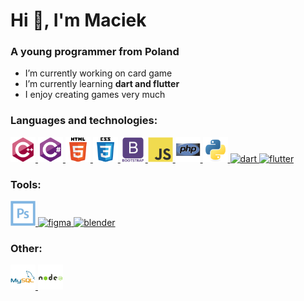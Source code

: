 <h1>Hi 👋, I'm Maciek</h1>
<h3>A young programmer from Poland</h3>

- I’m currently working on card game
- I’m currently learning **dart and flutter**
- I enjoy creating games very much

<h3 align="left">Languages and technologies:</h3>
<p align="left">
 <a href="https://www.w3schools.com/cpp/" target="_blank">
  <img src="https://raw.githubusercontent.com/devicons/devicon/master/icons/cplusplus/cplusplus-original.svg" alt="cplusplus" width="40" height="40"/>
 </a>
 <a href="https://www.w3schools.com/cs/" target="_blank">
  <img src="https://raw.githubusercontent.com/devicons/devicon/master/icons/csharp/csharp-original.svg" alt="csharp" width="40" height="40"/>
 </a>
 <a href="https://www.w3.org/html/" target="_blank">
  <img src="https://raw.githubusercontent.com/devicons/devicon/master/icons/html5/html5-original-wordmark.svg" alt="html5" width="40" height="40"/>
 </a>
 <a href="https://www.w3schools.com/css/" target="_blank">
  <img src="https://raw.githubusercontent.com/devicons/devicon/master/icons/css3/css3-original-wordmark.svg" alt="css3" width="40" height="40"/>
 </a>
 <a href="https://getbootstrap.com" target="_blank">
  <img src="https://raw.githubusercontent.com/devicons/devicon/master/icons/bootstrap/bootstrap-plain-wordmark.svg" alt="bootstrap" width="40" height="40"/>
 </a>
 <a href="https://developer.mozilla.org/en-US/docs/Web/JavaScript" target="_blank">
  <img src="https://raw.githubusercontent.com/devicons/devicon/master/icons/javascript/javascript-original.svg" alt="javascript" width="40" height="40"/>
 </a>
 <a href="https://www.php.net" target="_blank">
  <img src="https://raw.githubusercontent.com/devicons/devicon/master/icons/php/php-original.svg" alt="php" width="40" height="40"/>
 </a>
 <a href="https://www.python.org" target="_blank">
  <img src="https://raw.githubusercontent.com/devicons/devicon/master/icons/python/python-original.svg" alt="python" width="40" height="40"/>
 </a>
 <a href="https://dart.dev" target="_blank">
  <img src="https://www.vectorlogo.zone/logos/dartlang/dartlang-icon.svg" alt="dart" width="40" height="40"/>
 </a>
 <a href="https://flutter.dev" target="_blank">
  <img src="https://www.vectorlogo.zone/logos/flutterio/flutterio-icon.svg" alt="flutter" width="40" height="40"/>
 </a>
</p>
<h3 align="left">Tools:</h3>
<p align="left">
 <a href="https://www.photoshop.com/en" target="_blank">
  <img src="https://raw.githubusercontent.com/devicons/devicon/master/icons/photoshop/photoshop-line.svg" alt="photoshop" width="40" height="40"/>
 </a>
 <a href="https://www.figma.com/" target="_blank">
  <img src="https://www.vectorlogo.zone/logos/figma/figma-icon.svg" alt="figma" width="40" height="40"/>
 </a> 
 <a href="https://www.blender.org/" target="_blank">
  <img src="https://download.blender.org/branding/community/blender_community_badge_white.svg" alt="blender" width="40" height="40"/>
 </a>  
</p>
<h3 align="left">Other:</h3>
<p align="left">
 <a href="https://www.mysql.com/" target="_blank">
  <img src="https://raw.githubusercontent.com/devicons/devicon/master/icons/mysql/mysql-original-wordmark.svg" alt="mysql" width="40" height="40"/>
 </a>
 <a href="https://nodejs.org" target="_blank">
  <img src="https://raw.githubusercontent.com/devicons/devicon/master/icons/nodejs/nodejs-original-wordmark.svg" alt="nodejs" width="40" height="40"/>
 </a>
</p>
